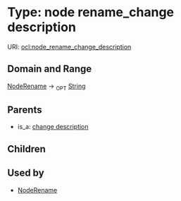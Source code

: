 
# Type: node rename_change description




URI: [ocl:node_rename_change_description](http://w3id.org/oclnode_rename_change_description)


## Domain and Range

[NodeRename](NodeRename.md) ->  <sub>OPT</sub> [String](types/String.md)

## Parents

 *  is_a: [change description](change_description.md)

## Children


## Used by

 * [NodeRename](NodeRename.md)
